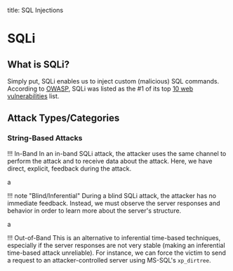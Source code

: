 title: SQL Injections

<style>
    .codehilite .s1 {
        background-color: #F0FFF0;
    }
    .codehilite .err {
        color: #FF0000;
        background-color: #FFAAAA;
    }
</style>

# SQLi

## What is SQLi?

Simply put, SQLi enables us to inject custom (malicious) SQL commands. According to [OWASP](https://www.owasp.org/index.php/Main_Page), SQLi was listed as the #1 of its top [10 web vulnerabilities](https://www.owasp.org/images/7/72/OWASP_Top_10-2017_%28en%29.pdf.pdf) list.

## Attack Types/Categories

### String-Based Attacks
!!! In-Band
    In an in-band SQLi attack, the attacker uses the same channel to perform the attack and to receive data about the attack. Here, we have direct, explicit, feedback during the attack.

a

!!! note "Blind/Inferential"
    During a blind SQLi attack, the attacker has no immediate feedback. Instead, we must observe the server responses and behavior in order to learn more about the server's structure.

a

!!! Out-of-Band
    This is an alternative to inferential time-based techniques, especially if the server responses are not very stable (making an inferential time-based attack unreliable). For instance, we can force the victim to send a request to an attacker-controlled server using MS-SQL's `xp_dirtree`.
    

